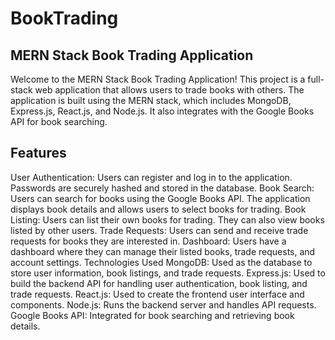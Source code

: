# BookTrading

## MERN Stack Book Trading Application
Welcome to the MERN Stack Book Trading Application! This project is a full-stack web application that allows users to trade books with others. The application is built using the MERN stack, which includes MongoDB, Express.js, React.js, and Node.js. It also integrates with the Google Books API for book searching.

## Features
User Authentication: Users can register and log in to the application. Passwords are securely hashed and stored in the database.
Book Search: Users can search for books using the Google Books API. The application displays book details and allows users to select books for trading.
Book Listing: Users can list their own books for trading. They can also view books listed by other users.
Trade Requests: Users can send and receive trade requests for books they are interested in.
Dashboard: Users have a dashboard where they can manage their listed books, trade requests, and account settings.
Technologies Used
MongoDB: Used as the database to store user information, book listings, and trade requests.
Express.js: Used to build the backend API for handling user authentication, book listing, and trade requests.
React.js: Used to create the frontend user interface and components.
Node.js: Runs the backend server and handles API requests.
Google Books API: Integrated for book searching and retrieving book details.
